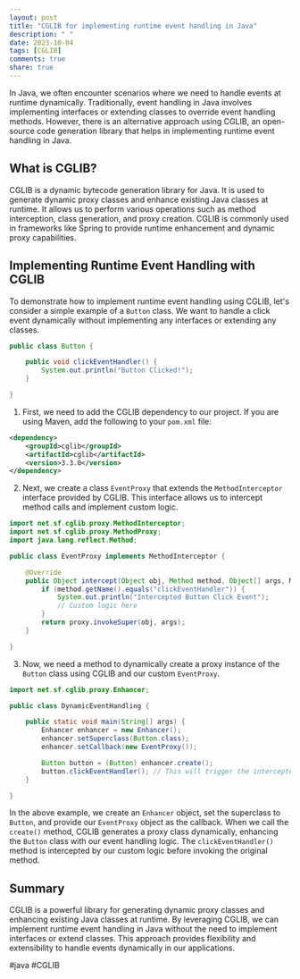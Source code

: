 ```yaml
---
layout: post
title: "CGLIB for implementing runtime event handling in Java"
description: " "
date: 2023-10-04
tags: [CGLIB]
comments: true
share: true
---
```


In Java, we often encounter scenarios where we need to handle events at runtime dynamically. Traditionally, event handling in Java involves implementing interfaces or extending classes to override event handling methods. However, there is an alternative approach using CGLIB, an open-source code generation library that helps in implementing runtime event handling in Java.

## What is CGLIB?

CGLIB is a dynamic bytecode generation library for Java. It is used to generate dynamic proxy classes and enhance existing Java classes at runtime. It allows us to perform various operations such as method interception, class generation, and proxy creation. CGLIB is commonly used in frameworks like Spring to provide runtime enhancement and dynamic proxy capabilities.

## Implementing Runtime Event Handling with CGLIB

To demonstrate how to implement runtime event handling using CGLIB, let's consider a simple example of a `Button` class. We want to handle a click event dynamically without implementing any interfaces or extending any classes. 

```java
public class Button {

    public void clickEventHandler() {
        System.out.println("Button Clicked!");
    }

}

```

1. First, we need to add the CGLIB dependency to our project. If you are using Maven, add the following to your `pom.xml` file:

```xml
<dependency>
    <groupId>cglib</groupId>
    <artifactId>cglib</artifactId>
    <version>3.3.0</version>
</dependency>
```

2. Next, we create a class `EventProxy` that extends the `MethodInterceptor` interface provided by CGLIB. This interface allows us to intercept method calls and implement custom logic.

```java
import net.sf.cglib.proxy.MethodInterceptor;
import net.sf.cglib.proxy.MethodProxy;
import java.lang.reflect.Method;

public class EventProxy implements MethodInterceptor {

    @Override
    public Object intercept(Object obj, Method method, Object[] args, MethodProxy proxy) throws Throwable {
        if (method.getName().equals("clickEventHandler")) {
            System.out.println("Intercepted Button Click Event");
            // Custom logic here
        }
        return proxy.invokeSuper(obj, args);
    }

}
```

3. Now, we need a method to dynamically create a proxy instance of the `Button` class using CGLIB and our custom `EventProxy`.

```java
import net.sf.cglib.proxy.Enhancer;

public class DynamicEventHandling {

    public static void main(String[] args) {
        Enhancer enhancer = new Enhancer();
        enhancer.setSuperclass(Button.class);
        enhancer.setCallback(new EventProxy());

        Button button = (Button) enhancer.create();
        button.clickEventHandler(); // This will trigger the intercepted event
    }

}
```

In the above example, we create an `Enhancer` object, set the superclass to `Button`, and provide our `EventProxy` object as the callback. When we call the `create()` method, CGLIB generates a proxy class dynamically, enhancing the `Button` class with our event handling logic. The `clickEventHandler()` method is intercepted by our custom logic before invoking the original method.

## Summary

CGLIB is a powerful library for generating dynamic proxy classes and enhancing existing Java classes at runtime. By leveraging CGLIB, we can implement runtime event handling in Java without the need to implement interfaces or extend classes. This approach provides flexibility and extensibility to handle events dynamically in our applications.

#java #CGLIB